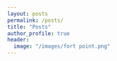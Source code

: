 ```yaml
---
layout: posts
permalink: /posts/
title: "Posts"
author_profile: true
header:
  image: "/images/fort point.png"
---
```

